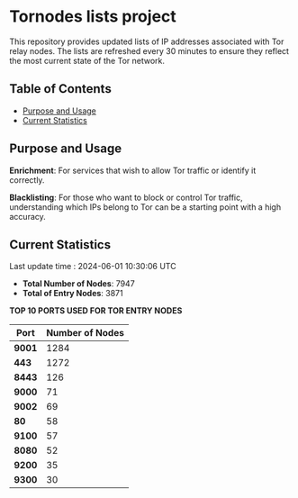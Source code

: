 # Tornodes lists project

This repository provides updated lists of IP addresses associated with Tor relay nodes. The lists are refreshed every 30 minutes to ensure they reflect the most current state of the Tor network.

## Table of Contents

- [Purpose and Usage](#purpose-and-usage)
- [Current Statistics](#current-statistics)


## Purpose and Usage

**Enrichment**: For services that wish to allow Tor traffic or identify it correctly.

**Blacklisting**: For those who want to block or control Tor traffic, understanding which IPs belong to Tor can be a starting point with a high accuracy.

## Current Statistics

Last update time : 2024-06-01 10:30:06 UTC

- **Total Number of Nodes**: 7947
- **Total of Entry Nodes**: 3871

**TOP 10 PORTS USED FOR TOR ENTRY NODES**

| **Port** | **Number of Nodes** |
|------|-----------------|
| **9001**   | 1284  |
| **443**   | 1272  |
| **8443**   | 126  |
| **9000**   | 71  |
| **9002**   | 69  |
| **80**   | 58  |
| **9100**   | 57  |
| **8080**   | 52  |
| **9200**   | 35  |
| **9300**   | 30  |

